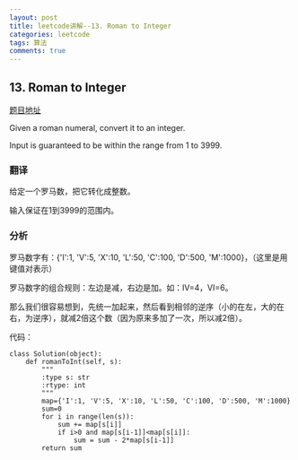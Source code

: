 ```yaml
---
layout: post
title: leetcode讲解--13. Roman to Integer
categories: leetcode
tags: 算法
comments: true
---
```


## 13. Roman to Integer

[题目地址](https://leetcode.com/problems/roman-to-integer/)

Given a roman numeral, convert it to an integer.

Input is guaranteed to be within the range from 1 to 3999.

### 翻译

给定一个罗马数，把它转化成整数。

输入保证在1到3999的范围内。

### 分析

罗马数字有：{'I':1, 'V':5, 'X':10, 'L':50, 'C':100, 'D':500, 'M':1000}，（这里是用键值对表示）

罗马数字的组合规则：左边是减，右边是加。如：IV=4，VI=6。

那么我们很容易想到，先统一加起来，然后看到相邻的逆序（小的在左，大的在右，为逆序），就减2倍这个数（因为原来多加了一次，所以减2倍）。

代码：

```
class Solution(object):
    def romanToInt(self, s):
        """
        :type s: str
        :rtype: int
        """
        map={'I':1, 'V':5, 'X':10, 'L':50, 'C':100, 'D':500, 'M':1000}
        sum=0
        for i in range(len(s)):
            sum += map[s[i]]
            if i>0 and map[s[i-1]]<map[s[i]]:
                sum = sum - 2*map[s[i-1]]
        return sum
```
